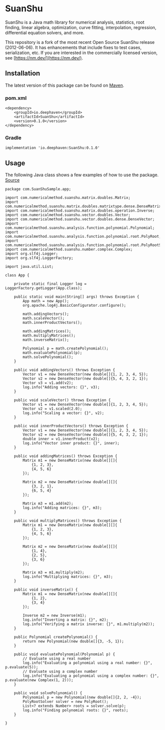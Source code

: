 # SuanShu

SuanShu is a Java math library for numerical analysis, statistics, root finding, linear algebra, optimization, curve fitting, interpolation, regression, differential equation solvers, and more.  

This repository is a fork of the most recent Open Source SuanShu release (2012-06-06).  It has enhancements that include fixes to test cases, serialization, etc.  If you are interested in the commercially licensed version, see [https://nm.dev/](https://nm.dev/).

## Installation

The latest version of this package can be found on [Maven](https://search.maven.org/artifact/io.deephaven/SuanShu).

### pom.xml

```
<dependency>
    <groupId>io.deephaven</groupId>
    <artifactId>SuanShu</artifactId>
    <version>0.1.0</version>
</dependency>
```

### Gradle

```
implementation 'io.deephaven:SuanShu:0.1.0'
```

## Usage

The following Java class shows a few examples of how to use the package. [Source](https://github.com/eugenp/tutorials/blob/master/libraries-data-2/src/main/java/com/baeldung/suanshu/SuanShuMath.java)

```
package com.SuanShuSample.app;

import com.numericalmethod.suanshu.matrix.doubles.Matrix;
import com.numericalmethod.suanshu.matrix.doubles.matrixtype.dense.DenseMatrix;
import com.numericalmethod.suanshu.matrix.doubles.operation.Inverse;
import com.numericalmethod.suanshu.vector.doubles.Vector;
import com.numericalmethod.suanshu.vector.doubles.dense.DenseVector;
import com.numericalmethod.suanshu.analysis.function.polynomial.Polynomial;
import com.numericalmethod.suanshu.analysis.function.polynomial.root.PolyRoot;
import com.numericalmethod.suanshu.analysis.function.polynomial.root.PolyRootSolver;
import com.numericalmethod.suanshu.number.complex.Complex;
import org.slf4j.Logger;
import org.slf4j.LoggerFactory;

import java.util.List;

class App {

    private static final Logger log = LoggerFactory.getLogger(App.class);

    public static void main(String[] args) throws Exception {
        App math = new App();
        org.apache.log4j.BasicConfigurator.configure();

        math.addingVectors();
        math.scaleVector();
        math.innerProductVectors();

        math.addingMatrices();
        math.multiplyMatrices();
        math.inverseMatrix();

        Polynomial p = math.createPolynomial();
        math.evaluatePolynomial(p);
        math.solvePolynomial();
    }

    public void addingVectors() throws Exception {
        Vector v1 = new DenseVector(new double[]{1, 2, 3, 4, 5});
        Vector v2 = new DenseVector(new double[]{5, 4, 3, 2, 1});
        Vector v3 = v1.add(v2);
        log.info("Adding vectors: {}", v3);
    }

    public void scaleVector() throws Exception {
        Vector v1 = new DenseVector(new double[]{1, 2, 3, 4, 5});
        Vector v2 = v1.scaled(2.0);
        log.info("Scaling a vector: {}", v2);
    }

    public void innerProductVectors() throws Exception {
        Vector v1 = new DenseVector(new double[]{1, 2, 3, 4, 5});
        Vector v2 = new DenseVector(new double[]{5, 4, 3, 2, 1});
        double inner = v1.innerProduct(v2);
        log.info("Vector inner product: {}", inner);
    }

    public void addingMatrices() throws Exception {
        Matrix m1 = new DenseMatrix(new double[][]{
            {1, 2, 3},
            {4, 5, 6}
        });

        Matrix m2 = new DenseMatrix(new double[][]{
            {3, 2, 1},
            {6, 5, 4}
        });

        Matrix m3 = m1.add(m2);
        log.info("Adding matrices: {}", m3);
    }

    public void multiplyMatrices() throws Exception {
        Matrix m1 = new DenseMatrix(new double[][]{
            {1, 2, 3},
            {4, 5, 6}
        });

        Matrix m2 = new DenseMatrix(new double[][]{
            {1, 4},
            {2, 5},
            {3, 6}
        });

        Matrix m3 = m1.multiply(m2);
        log.info("Multiplying matrices: {}", m3);
    }

    public void inverseMatrix() {
        Matrix m1 = new DenseMatrix(new double[][]{
            {1, 2},
            {3, 4}
        });

        Inverse m2 = new Inverse(m1);
        log.info("Inverting a matrix: {}", m2);
        log.info("Verifying a matrix inverse: {}", m1.multiply(m2));
    }

    public Polynomial createPolynomial() {
        return new Polynomial(new double[]{3, -5, 1});
    }

    public void evaluatePolynomial(Polynomial p) {
        // Evaluate using a real number
        log.info("Evaluating a polynomial using a real number: {}", p.evaluate(5));
        // Evaluate using a complex number
        log.info("Evaluating a polynomial using a complex number: {}", p.evaluate(new Complex(1, 2)));
    }

    public void solvePolynomial() {
        Polynomial p = new Polynomial(new double[]{2, 2, -4});
        PolyRootSolver solver = new PolyRoot();
        List<? extends Number> roots = solver.solve(p);
        log.info("Finding polynomial roots: {}", roots);
    }

}
```
